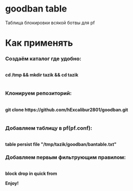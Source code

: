 # goodban table
Таблица блокировки всякой ботвы для pf

<h1>Как применять</h1>

<h3>Создаём каталог где удобно:</h3><br>
<b>cd /tmp && mkdir tazik && cd tazik
<br><br>
<h3>Клонируем репозиторий:</h3><br>
git clone https://github.com/hExcalibur2801/goodban.git
<br><br>
<h3>Добавляем таблицу в pf(pf.conf):</h3><br>
table <goodban> persist file "/tmp/tazik/goodban/bantable.txt"

<h3>Добавляем первым фильтрующим правилом:</h3><br>
block drop in quick from <goodban>

Enjoy!
